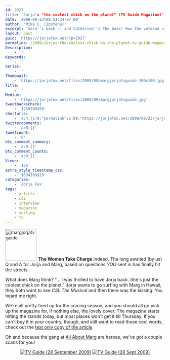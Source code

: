 ```yaml
---
id: 2027
title: 'Jorja's "the coolest chick on the planet" (TV Guide Magazine)'
date: '2009-09-23T08:51:34-07:00'
author: 'Mika E. (Ipstenu)'
excerpt: 'Sara''s back -- and Catherine''s the boss! How the veteran crime drama is getting it''s killer mojo back. From TV Guide Magazine, we finally present answers to the questions **you** sent in!'
layout: post
guid: 'https://jorjafox.net/?p=2027'
permalink: /2009/jorjas-the-coolest-chick-on-the-planet-tv-guide-magazine/
Description:
    - ''
Keywords:
    - ''
Series:
    - ''
Thumbnail:
    - 'https://jorjafox.net/files/2009/09/margjorjatvguide-100x100.jpg'
Title:
    - ''
Medium:
    - 'https://jorjafox.net/files/2009/09/margjorjatvguide.jpg'
tweetbackscheck:
    - '1259700359'
shorturls:
    - 'a:4:{s:9:"permalink";s:89:"https://jorjafox.net/2009/09/23/jorjas-the-coolest-chick-on-the-planet-tv-guide-magazine/";s:7:"tinyurl";s:26:"http://tinyurl.com/ydba8hw";s:4:"isgd";s:18:"http://is.gd/537cr";s:5:"bitly";s:19:"http://bit.ly/g3UIW";}'
twittercomments:
    - 'a:0:{}'
tweetcount:
    - '0'
btc_comment_summary:
    - 'a:0:{}'
btc_comment_counts:
    - 'a:0:{}'
Views:
    - '155'
astra_style_timestamp_css:
    - '1634399929'
categories:
    - 'Jorja Fox'
tags:
    - article
    - csi
    - interview
    - magazine
    - surfing
    - tv
---
```


<a href="//static.jorjafox.net/wordpress/2009/09/margjorjatvguide.jpg"><img src="//static.jorjafox.net/wordpress/2009/09/margjorjatvguide-100x100.jpg" alt="margjorjatvguide" title="margjorjatvguide" width="100" height="100" class="alignleft size-thumbnail wp-image-2028" /></a> **The Women Take Charge** indeed.  The long awaited (by us) Q and A for Jorja and Marg, based on questions _YOU_ sent in has finally hit the streets.

What does Marg think?  "... I was thrilled to have Jorja back.  She's just the coolest chick on the planet."  Jorja wants to go surfing with Marg in Hawaii, they both want to see _CSI: The Musical_ and then there was the kissing.  You heard me right.

We're all pretty fired up for the coming season, and you should all go pick up the magazine for, if nothing else, the lovely cover.  The magazine starts hitting the stands today, but most places won't get it till Thursday.  If you can't buy it in your country, though, and still want to read those cool words, check out the <a href="https://jorjafox.net/wiki/TV_Guide_Magazine_%2828_September_-_04_October%29">text only copy of the article</a>.

Oh and because the gang at <a href="http://allaboutmarg.com/wordp/">All About Marg</a> are heroes, we've got a couple scans for you!
<center><a href="https://jorjafox.net/gallery/media/covers/tvguide-20090928.jpg"><img class="ZenphotoPress_thumb " alt="TV Guide (28 September 2009)" title="TV Guide (28 September 2009)" src="https://jorjafox.net/gallery/cache/media/covers/tvguide-20090928_200_cw200_ch200_thumb.jpg"  /></a> <a href="https://jorjafox.net/gallery/media/print/tvguide/tvguide-20090928.jpg"><img class="ZenphotoPress_thumb " alt="TV Guide (28 Sept 2009)" title="TV Guide (28 Sept 2009)" src="https://jorjafox.net/gallery/cache/media/print/tvguide/tvguide-20090928_200_cw200_ch200_thumb.jpg"  /></a></center>
